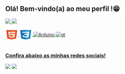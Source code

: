 ## Olá! Bem-vindo(a) ao meu perfil !😁

 <div>
   <a href="https://github.com/well-reis">
   <img height="180em" src="https://github-readme-stats.vercel.app/api?username=well-reis&show_icons=true&theme=tokyonight&include_all_commits=true&count_private=true"/>
   <img height="180em" src="https://github-readme-stats.vercel.app/api/top-langs/?username=well-reis&layout=compact&langs_count=6&theme=tokyonight"/>

</div>
<div style="display: inline_block"><br>
 <img align="center" alt="HTML" height="30" width="40" src="https://raw.githubusercontent.com/devicons/devicon/master/icons/html5/html5-original.svg">
 <img align="center" alt="CSS" height="30" width="40" src="https://raw.githubusercontent.com/devicons/devicon/master/icons/css3/css3-original.svg">
 <img align="center" alt="Arduino" height="50" width="50" img src="https://cdn.jsdelivr.net/gh/devicons/devicon/icons/arduino/arduino-original-wordmark.svg" />
 <img align="center" alt="gt" height="50" width="50"img src="https://cdn.jsdelivr.net/gh/devicons/devicon/icons/git/git-original-wordmark.svg" />
  
 
</div>
 
 <br>
 
  ### Confira abaixo as minhas redes sociais!
 
<div> 
 
  <a href="https://instagram.com/well_reis_" target="_blank"><img src="https://img.shields.io/badge/-Instagram-%23E4405F?style=for-the-badge&logo=instagram&logoColor=white" target="_blank"></a>
   <a href="https://www.linkedin.com/in/wellingtonreis1" target="_blank"><img src="https://img.shields.io/badge/-LinkedIn-%230077B5?style=for-the-badge&logo=linkedin&logoColor=white" target="_blank"></a> 
 
 
           
          
  

</div>
